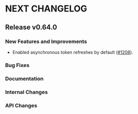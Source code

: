 # NEXT CHANGELOG

## Release v0.64.0

### New Features and Improvements
* Enabled asynchronous token refreshes by default ([#1208](https://github.com/databricks/databricks-sdk-go/pull/1208)).

### Bug Fixes

### Documentation

### Internal Changes

### API Changes
